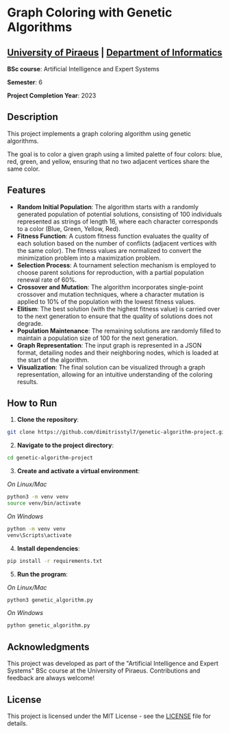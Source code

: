 # Graph Coloring with Genetic Algorithms

## [University of Piraeus](https://www.unipi.gr/en/home/) | [Department of Informatics](https://cs.unipi.gr/en/)
**BSc course**: Artificial Intelligence and Expert Systems

**Semester**: 6

**Project Completion Year**: 2023

## Description
This project implements a graph coloring algorithm using genetic algorithms.

The goal is to color a given graph using a limited palette of four colors: blue, red, green, and yellow, ensuring that no two adjacent vertices share the same color.

## Features
- **Random Initial Population**: The algorithm starts with a randomly generated population of potential solutions, consisting of 100 individuals represented as strings of length 16, where each character corresponds to a color (Blue, Green, Yellow, Red).
- **Fitness Function**: A custom fitness function evaluates the quality of each solution based on the number of conflicts (adjacent vertices with the same color). The fitness values are normalized to convert the minimization problem into a maximization problem.
- **Selection Process**: A tournament selection mechanism is employed to choose parent solutions for reproduction, with a partial population renewal rate of 60%.
- **Crossover and Mutation**: The algorithm incorporates single-point crossover and mutation techniques, where a character mutation is applied to 10% of the population with the lowest fitness values.
- **Elitism**: The best solution (with the highest fitness value) is carried over to the next generation to ensure that the quality of solutions does not degrade.
- **Population Maintenance**: The remaining solutions are randomly filled to maintain a population size of 100 for the next generation.
- **Graph Representation**: The input graph is represented in a JSON format, detailing nodes and their neighboring nodes, which is loaded at the start of the algorithm.
- **Visualization**: The final solution can be visualized through a graph representation, allowing for an intuitive understanding of the coloring results.

## How to Run
1. **Clone the repository**:
```bash
git clone https://github.com/dimitrisstyl7/genetic-algorithm-project.git
```
2. **Navigate to the project directory**:
```bash
cd genetic-algorithm-project
```
3. **Create and activate a virtual environment**:

_On Linux/Mac_
```bash
python3 -m venv venv
source venv/bin/activate
```

_On Windows_
```bash
python -m venv venv
venv\Scripts\activate
```

4. **Install dependencies**:
```bash
pip install -r requirements.txt
```
5. **Run the program**:

_On Linux/Mac_
```bash
python3 genetic_algorithm.py
```
_On Windows_
```bash
python genetic_algorithm.py
```

## Acknowledgments
This project was developed as part of the "Artificial Intelligence and Expert Systems" BSc course at the University of Piraeus. Contributions and feedback are always welcome!

## License
This project is licensed under the MIT License - see the [LICENSE](LICENSE) file for details.
